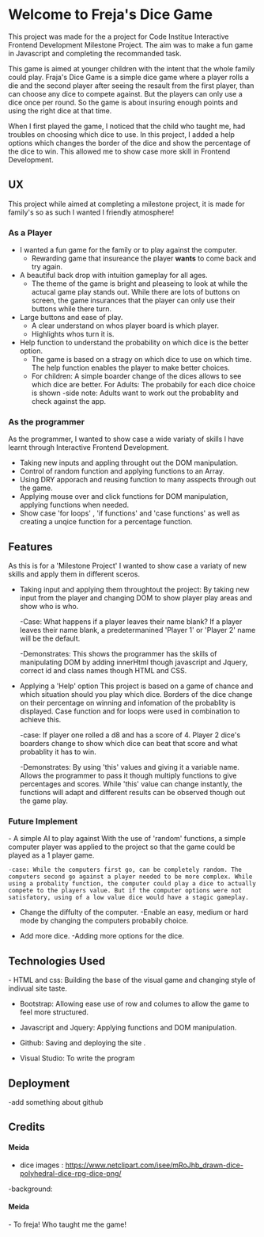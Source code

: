 # Welcome to Freja's Dice Game #

This project was made for the a project for Code Institue Interactive Frontend Development Milestone Project.
The aim was to make a fun game in Javascript and completing the recommanded task.

This game is aimed at younger children with the intent that the whole family could play. Fraja's Dice Game is a simple dice game where a player rolls a die and the second player after seeing the resault from the first player, than can choose any dice to compete against. But the players can only use a dice once per round. So the game is about insuring enough points and using the right dice at that time.

When I first played the game, I noticed that the child who taught me, had troubles on choosing which dice to use. In this project, I added a help options which changes the border of the dice and show the percentage of the dice to win. This allowed me to show case more skill in Frontend Development.



## UX ##
This project while aimed at completing a milestone project, it is made for family's so as such I wanted I friendly atmosphere!

### As a Player ### 

* I wanted a fun game for the family or to play against the computer.
    * Rewarding game that insureance the player **wants** to come back and try again.
* A beautiful back drop with intuition gameplay for all ages.
    * The theme of the game is bright and pleaseing to look at while the actucal game play stands out. While there are lots of buttons on screen, the game insurances that the player can only use their buttons while there turn. 
* Large buttons and ease of play.
    * A clear understand on whos player board is which player. 
    * Highlights whos turn it is.
* Help function to understand the probability on which dice is the better option.
    * The game is based on a stragy on which dice to use on which time. The help function enables the player to make better choices.
    * For children: A simple boarder change of the dices allows to see which dice are better.
    For Adults: The probabily for each dice choice is shown
    -side note: Adults want to work out the probablity and check against the app.

### As the programmer ### 
As the programmer, I wanted to show case a wide variaty of skills I have learnt through Interactive Frontend Development.

* Taking new inputs and appling throught out the DOM manipulation.
* Control of random function and applying functions to an Array.
* Using DRY apporach and reusing function to many asspects through out the game.
* Applying mouse over and click functions for DOM manipulation, applying functions when needed.
* Show case 'for loops' , 'if functions' and 'case functions' as well as creating a unqice function for a percentage function.


## Features ##
As this is for a 'Milestone Project' I wanted to show case a variaty of new skills and apply them in different sceros.

- Taking input and applying them throughtout the project:
    By taking new input from the player and changing DOM to show player play areas and show who is who.
    
    -Case: What happens if a player leaves their name blank?
    If a player leaves their name blank, a predetermanined 'Player 1' or 'Player 2' name will be the default. 

    -Demonstrates: This shows the programmer has the skills of manipulating DOM by adding innerHtml though javascript and Jquery, correct id and class names though HTML and CSS.  

- Applying a 'Help' option
    This project is based on a game of chance and which situation should you play which dice. 
    Borders of the dice change on their percentage on winning and infomation of the probablity is displayed.
    Case function and for loops were used in combination to achieve this.
    
    -case: If player one rolled a d8 and has a score of 4. Player 2 dice's boarders change to show which dice can beat that score and what probablity it has to win.

    -Demonstrates: By using 'this' values and giving it a variable name. Allows the programmer to pass it though multiply functions to give percentages and scores. While 'this' value can change instantly, the functions will adapt and different results can be observed though out the game play.




<h3>Future Implement</h3>
- A simple AI to play against
    With the use of 'random' functions, a simple computer player was applied to the project so that the game could be played as a 1 player game.
    
    -case: While the computers first go, can be completely random. The computers second go against a player needed to be more complex. While using a probality function, the computer could play a dice to actually compete to the players value. But if the computer options were not satisfatory, using of a low value dice would have a stagic gameplay.

- Change the diffulty of the computer.
    -Enable an easy, medium or hard mode by changing the computers probabily choice.

- Add more dice.
    -Adding more options for the dice.
   
<h2>Technologies Used</h2>     
-  HTML and css: Building the base of the visual game and changing style of indivual site taste.

- Bootstrap: Allowing ease use of row and columes to allow the game to feel more structured.

- Javascript and Jquery: Applying functions and DOM manipulation.

- Github: Saving and deploying the site .

- Visual Studio: To write the program

<h2>Deployment</h2>
-add something about github

<h2>Credits</h2>
<h4>Meida</h4>

- dice images : https://www.netclipart.com/isee/mRoJhb_drawn-dice-polyhedral-dice-rpg-dice-png/

-background:

<h4>Meida</h4>
- To freja! Who taught me the game!


